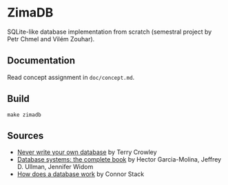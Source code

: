 # ZimaDB
SQLite-like database implementation from scratch (semestral project by Petr Chmel and Vilém Zouhar).

## Documentation
Read concept assignment in `doc/concept.md`.

## Build
`make zimadb`

## Sources
- [Never write your own database](https://medium.com/@terrycrowley/never-write-your-own-database-736f704c780) by Terry Crowley
- [Database systems: the complete book](https://vufind.techlib.cz/Record/000144487#description) by Hector Garcia-Molina, Jeffrey D. Ullman, Jennifer Widom
- [How does a database work](https://cstack.github.io/db_tutorial/) by Connor Stack